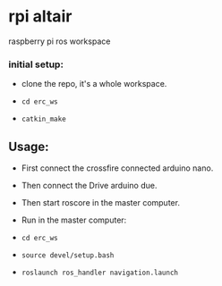 # rpi altair 
raspberry pi ros workspace
### initial setup:
- clone the repo, it's  a whole workspace. 

- ```cd erc_ws```
- ```catkin_make```

## Usage:

- First connect the crossfire connected arduino nano.
- Then connect the Drive arduino due.
- Then start roscore in the master computer.

- Run in the master computer:
- ```cd erc_ws```
- ```source devel/setup.bash```
- ```roslaunch ros_handler navigation.launch```
